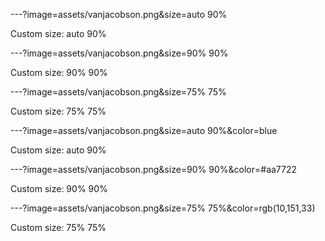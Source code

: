 ---?image=assets/vanjacobson.png&size=auto 90%

Custom size: auto 90%

---?image=assets/vanjacobson.png&size=90% 90%

Custom size: 90% 90%

---?image=assets/vanjacobson.png&size=75% 75%

Custom size: 75% 75%

---?image=assets/vanjacobson.png&size=auto 90%&color=blue

Custom size: auto 90%

---?image=assets/vanjacobson.png&size=90% 90%&color=#aa7722

Custom size: 90% 90%

---?image=assets/vanjacobson.png&size=75% 75%&color=rgb(10,151,33)

Custom size: 75% 75%

